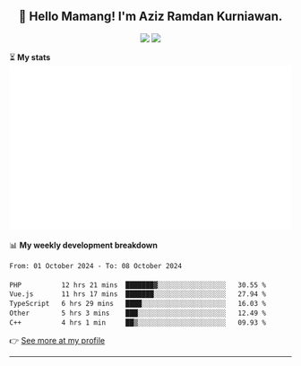 <h2 align="center">👋 Hello Mamang! I'm Aziz Ramdan Kurniawan.</h2>  
<p align="center">
  <img src="https://komarev.com/ghpvc/?username=azizramdan">
  <img src="https://wakatime.com/badge/user/90056fa0-4c31-4eca-954e-2a3ac05896f9.svg">
</p>
    
⏳ **My stats**  
![](https://raw.githubusercontent.com/azizramdan/github-stats/master/generated/overview.svg#gh-dark-mode-only)

📊 **My weekly development breakdown**
<!--START_SECTION:waka-->

```txt
From: 01 October 2024 - To: 08 October 2024

PHP          12 hrs 21 mins  ███████▓░░░░░░░░░░░░░░░░░   30.55 %
Vue.js       11 hrs 17 mins  ███████░░░░░░░░░░░░░░░░░░   27.94 %
TypeScript   6 hrs 29 mins   ████░░░░░░░░░░░░░░░░░░░░░   16.03 %
Other        5 hrs 3 mins    ███░░░░░░░░░░░░░░░░░░░░░░   12.49 %
C++          4 hrs 1 min     ██▒░░░░░░░░░░░░░░░░░░░░░░   09.93 %
```

<!--END_SECTION:waka-->
👉 [See more at my profile](https://wakatime.com/@azizramdan)
***
